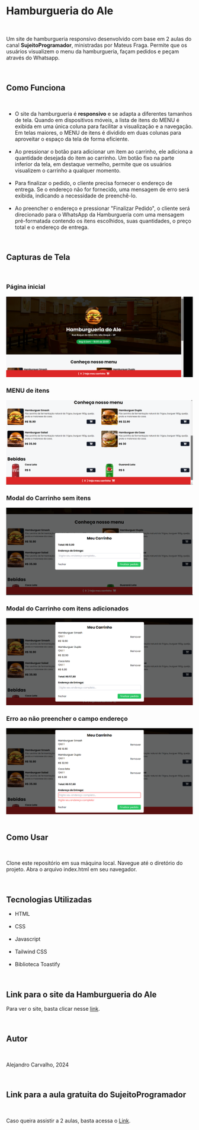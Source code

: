 <h1>Hamburgueria do Ale</h1>
<br>
<p>Um site de hamburgueria responsivo desenvolvido com base em 2 aulas do canal <strong>SujeitoProgramador</strong>, ministradas por Mateus Fraga. Permite que os usuários visualizem o menu da hamburgueria, façam pedidos e peçam através do Whatsapp.</p>
<br>

<h2>Como Funciona</h2>
<br>
<ul>
<li>O site da hamburgueria é <strong>responsivo</strong> e se adapta a diferentes tamanhos de tela. Quando em dispositivos móveis, a lista de itens do MENU é exibida em uma única coluna para facilitar a visualização e a navegação. Em telas maiores, o MENU de itens é dividido em duas colunas para aproveitar o espaço da tela de forma eficiente.</li>
<br>
<li>Ao pressionar o botão para adicionar um item ao carrinho, ele adiciona a quantidade desejada do item ao carrinho. Um botão fixo na parte inferior da tela, em destaque vermelho, permite que os usuários visualizem o carrinho a qualquer momento.</li>
<br>
<li>Para finalizar o pedido, o cliente precisa fornecer o endereço de entrega. Se o endereço não for fornecido, uma mensagem de erro será exibida, indicando a necessidade de preenchê-lo.</li>
<br>
<li>Ao preencher o endereço e pressionar "Finalizar Pedido", o cliente será direcionado para o WhatsApp da Hamburgueria com uma mensagem pré-formatada contendo os itens escolhidos, suas quantidades, o preço total e o endereço de entrega.</li>
</ul>
<br>
<h2>Capturas de Tela</h2><br>
<h3>Página inicial</h3>
<img src="https://github.com/alecarvalho950/hamburgueria_do_Ale/blob/main/assets/Captura-de-tela.png" alt="Página inicial da Hamburgueria do Ale"><br>
<h3>MENU de itens</h3>
<img src="https://github.com/alecarvalho950/hamburgueria_do_Ale/blob/main/assets/Captura-de-tela-2.png" alt="Menu de itens da Hamburgueria"><br>
<h3>Modal do Carrinho sem itens</h3>
<img src="https://github.com/alecarvalho950/hamburgueria_do_Ale/blob/main/assets/Captura-de-tela-3.png" alt="Modal de Carrinho sem itens adicionados"><br>
<h3>Modal do Carrinho com itens adicionados</h3>
<img src="https://github.com/alecarvalho950/hamburgueria_do_Ale/blob/main/assets/Captura-de-tela-4.png" alt="Modal de Carrinho com itens adicionados"><br>
<h3>Erro ao não preencher o campo endereço</h3>
<img src="https://github.com/alecarvalho950/hamburgueria_do_Ale/blob/main/assets/Captura-de-tela-5.png" alt="Erro ao não preencher o campo de endereço"><br>

<br>
<h2>Como Usar</h2>
<br>
<p>Clone este repositório em sua máquina local.
Navegue até o diretório do projeto.
Abra o arquivo index.html em seu navegador.</p>
<br>
<h2>Tecnologias Utilizadas</h2>
<ul>
  <li>HTML</li>
  <br>
  <li>CSS</li>
  <br>
  <li>Javascript</li>
  <br>
  <li>Tailwind CSS</li>
  <br>
  <li>Biblioteca Toastify</li>
</ul>
<br>
<h2>Link para o site da Hamburgueria do Ale</h2>
<p>Para ver o site, basta clicar nesse <a href="https://hamburgueria-do-nfn0qbx56-alecarvalho950s-projects.vercel.app/">link</a>.</p>
<br>
<h2>Autor</h2><br>
<p>Alejandro Carvalho, 2024</p>
<br>

<h2>Link para a aula gratuita do SujeitoProgramador</h2><br>
<p>Caso queira assistir a 2 aulas, basta acessa o <a href="https://sujeitoprogramador.com/aula-frontend/">Link</a>.</p>

